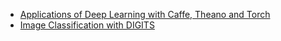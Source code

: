 * [Applications of Deep Learning with Caffe, Theano and Torch](nvidia-digits)
* [Image Classification with DIGITS](intro-caffe-torch-theano)

